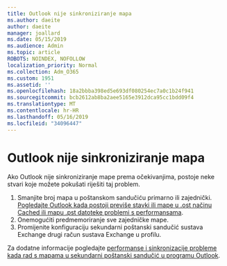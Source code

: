 ```yaml
---
title: Outlook nije sinkroniziranje mapa
ms.author: daeite
author: daeite
manager: joallard
ms.date: 05/15/2019
ms.audience: Admin
ms.topic: article
ROBOTS: NOINDEX, NOFOLLOW
localization_priority: Normal
ms.collection: Adm_O365
ms.custom: 1951
ms.assetid: ''
ms.openlocfilehash: 18a2bbba398ed5e693df080254ec7a0c1b24f941
ms.sourcegitcommit: bcb2612ab8ba2aee5165e3912dca95cc1bdd09f4
ms.translationtype: MT
ms.contentlocale: hr-HR
ms.lasthandoff: 05/16/2019
ms.locfileid: "34096447"
---
```

# <a name="outlook-not-synching-folders"></a>Outlook nije sinkroniziranje mapa

Ako Outlook nije sinkroniziranje mape prema očekivanjima, postoje neke stvari koje možete pokušati riješiti taj problem.

1. Smanjite broj mapa u poštanskom sandučiću primarno ili zajednički. [Pogledajte Outlook kada postoji previše stavki ili mape u .ost načinu Cached ili mapu .pst datoteke problemi s performansama](https://support.microsoft.com/help/2768656).
2. Onemogućiti predmemoriranje sve zajedničke mape.
3. Promijenite konfiguraciju sekundarni poštanski sandučić sustava Exchange drugi račun sustava Exchange u profilu.
 
Za dodatne informacije pogledajte [performanse i sinkronizacije probleme kada rad s mapama u sekundarni poštanski sandučić u programu Outlook](https://support.microsoft.com/help/3115602).